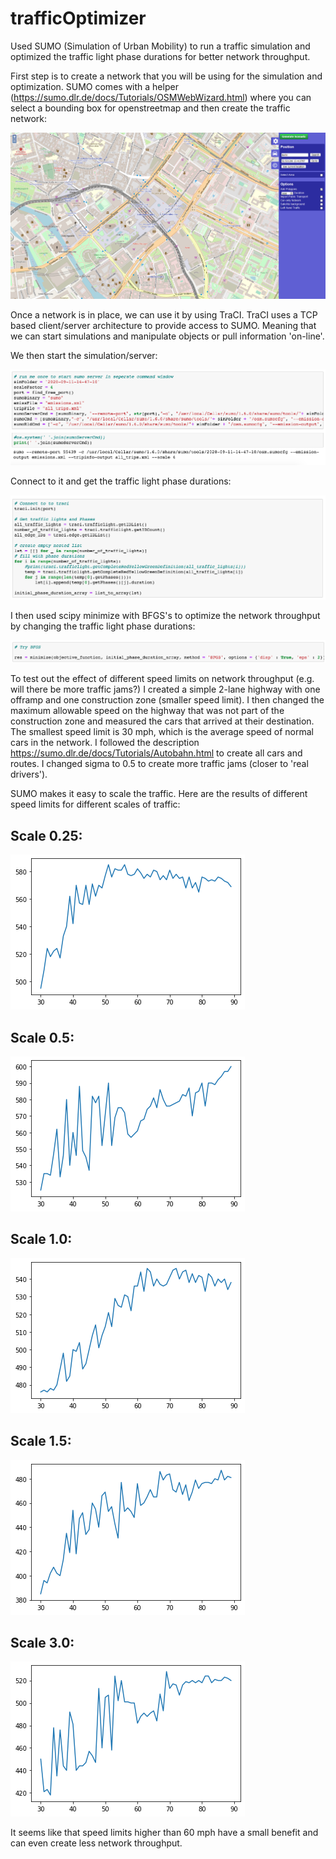 # trafficOptimizer
Used SUMO (Simulation of Urban Mobility) to run a traffic simulation and optimized the traffic light phase durations for better network throughput. 

First step is to create a network that you will be using for the simulation and optimization. SUMO comes with a helper (https://sumo.dlr.de/docs/Tutorials/OSMWebWizard.html) where you can select a bounding box for openstreetmap and then create the traffic network:

![Screenshot](imgs/Wz01.png)

Once a network is in place, we can use it by using TraCI. TraCI uses a TCP based client/server architecture to provide access to SUMO. Meaning that we can start simulations and manipulate objects or pull information 'on-line'. 

We then start the simulation/server:

![Screenshot](imgs/start_server.png)

Connect to it and get the traffic light phase durations:

![Screenshot](imgs/connect_to_server.png)

I then used scipy minimize with BFGS's to optimize the network throughput by changing the traffic light phase durations:

![Screenshot](imgs/optimization.png)

To test out the effect of different speed limits on network throughput (e.g. will there be more traffic jams?) I created a simple 2-lane highway with one offramp and one construction zone (smaller speed limit). I then changed the maximum allowable speed on the highway that was not part of the construction zone and measured the cars that arrived at their destination. The smallest speed limit is 30 mph, which is the average speed of normal cars in the network. I followed the description https://sumo.dlr.de/docs/Tutorials/Autobahn.html to create all cars and routes. I changed sigma to 0.5 to create more traffic jams (closer to 'real drivers').

SUMO makes it easy to scale the traffic. Here are the results of different speed limits for different scales of traffic:  

## Scale 0.25: ##
![Screenshot](imgs/scale_0.25.png)  

## Scale 0.5: ##
![Screenshot](imgs/scale_0.5.png)  

## Scale 1.0: ##
![Screenshot](imgs/scale_1.png)  

## Scale 1.5: ##
![Screenshot](imgs/scale_1.5.png)  

## Scale 3.0: ##
![Screenshot](imgs/scale_3.png)  

It seems like that speed limits higher than 60 mph have a small benefit and can even create less network throughput.
